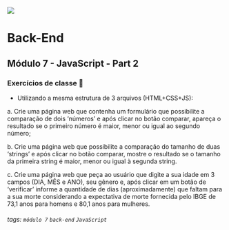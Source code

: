 ![](https://portal.alphaedtech.org.br/images/edtech/logo-edtech.webp)

# Back-End

## Módulo 7 - JavaScript - Part 2

### Exercícios de classe 🏫

- Utilizando a mesma estrutura de 3 arquivos (HTML+CSS+JS):

a. Crie uma página web que contenha um formulário que possibilite a comparação de dois ‘números’ e após clicar no botão comparar, apareça o resultado se o primeiro número é maior, menor ou igual ao segundo número;

b. Crie uma página web que possibilite a comparação do tamanho de duas ‘strings’ e após clicar no botão comparar, mostre o resultado se o tamanho da primeira string é maior, menor ou igual à segunda string.

c. Crie uma página web que peça ao usuário que digite a sua idade em 3 campos (DIA, MÊS e ANO), seu gênero e, após clicar em um botão de ‘verificar’ informe a quantidade de dias (aproximadamente) que faltam para a sua morte considerando a expectativa de morte fornecida pelo IBGE de 73,1 anos para homens e 80,1 anos para mulheres.

###### tags: `módulo 7` `back-end` `JavaScript`